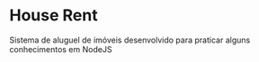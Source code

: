 # House Rent
Sistema de aluguel de imóveis desenvolvido para praticar alguns conhecimentos em NodeJS
